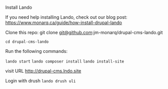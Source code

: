 Install Lando

If you need help installing Lando, check out our blog post:
https://www.monarq.ca/guide/how-install-drupal-lando

Clone this repo:
git clone git@github.com:jm-monarq/drupal-cms-lando.git

`cd drupal-cms-lando`

Run the following commands:

`lando start`
`lando composer install`
`lando install-site`

visit URL
http://drupal-cms.lndo.site

Login with drush
`lando drush uli`
